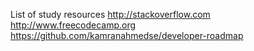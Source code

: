 List of study resources
http://stackoverflow.com
http://www.freecodecamp.org
https://github.com/kamranahmedse/developer-roadmap
